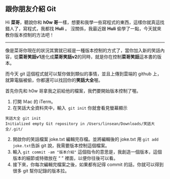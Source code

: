 ## 跟你朋友介紹 Git


Hi **菜哥**，聽說你和 **h0w 哥**一樣，想要和我學一些寫程式的東西，這樣你就真這找錯人了，寫程式，我都找 **Huli** 。
沒關係，我最近跟 **Huli** 偷學了一點，今天就來教你版本控制的方法吧！

-------------
像是菜哥你現在的狀況其實就已經是一種版本控制的方式了，當你加入新的笑話內容，從**菜哥笑話v1**進化成**菜哥笑話v2**的同時，就是你在控制**菜哥笑話**這本書的版本。

而今天 git 這個程式就可以幫你做到類似的事情，並且上傳到雲端的 github 上，就算電腦被偷，你都還可以找回你的**笑話大全**喔。

首先你先和 h0w 哥拿我之前給他的檔案，我們要開始版本控制了喔。

1. 打開 Ｍac 的 iTerm。
2. 在笑話大全資料夾中，輸入``` git init```
   你就會看見螢幕顯示
```
笑話大全 git init
Initialized empty Git repository in /Users/linsean/Downloads/笑話大全/.git/ 
```
2. 開啟你的笑話檔案 joke.txt 編輯完存檔。並將編輯後的 joke.txt 用 ``` git add joke.txt ```告訴 git 說，我需要版本控制這個檔案。
3. 輸入 ``` git commit -am "版本介紹" ```
   這個指令的意思是，我創造一個版本，這個版本的細節或特徵放在 “ ” 裡面，以便你往後可以看。
4. 接下來，你每次編輯完檔案之後，如果都有記得 commit 的話，你就可以得到很多 git 幫你記錄的版本拉。
